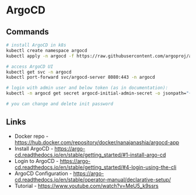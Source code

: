 # ArgoCD

## Commands

```bash
# install ArgoCD in k8s
kubectl create namespace argocd
kubectl apply -n argocd -f https://raw.githubusercontent.com/argoproj/argo-cd/stable/manifests/install.yaml

# access ArgoCD UI
kubectl get svc -n argocd
kubectl port-forward svc/argocd-server 8080:443 -n argocd

# login with admin user and below token (as in documentation):
kubectl -n argocd get secret argocd-initial-admin-secret -o jsonpath="{.data.password}" | base64 --decode && echo

# you can change and delete init password
```

## Links

- Docker repo - <https://hub.docker.com/repository/docker/nanajanashia/argocd-app>
- Install ArgoCD - <https://argo-cd.readthedocs.io/en/stable/getting_started/#1-install-argo-cd>
- Login to ArgoCD - <https://argo-cd.readthedocs.io/en/stable/getting_started/#4-login-using-the-cli>
- ArgoCD Configuration - <https://argo-cd.readthedocs.io/en/stable/operator-manual/declarative-setup/>
- Tutorial - <https://www.youtube.com/watch?v=MeU5_k9ssrs>
